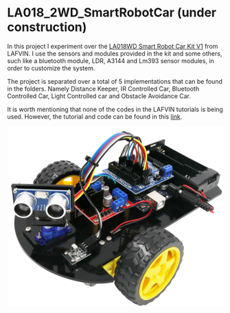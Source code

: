 # LA018_2WD_SmartRobotCar (under construction)
In this project I experiment over the [LA018WD Smart Robot Car Kit V1](https://lafvintech.com/products/lafvin-smart-robot-car-2wd-chassis-kit-with-ultrasonic-module-l298n-driver-board-remote-ir-control-for-arduino-uno-diy-kit) from LAFVIN. I use the sensors and modules provided in the kit and some others, such like a bluetooth module, LDR, A3144 and Lm393 sensor modules, in order to customize the system.

The project is separated over a total of 5 implementations that can be found in the folders. Namely Distance Keeper, IR Controlled Car, Bluetooth Controlled Car, Light Controlled car and Obstacle Avoidance Car.

It is worth mentioning that none of the codes in the LAFVIN tutorials is being used. However, the tutorial and code can be found in this [link](https://www.dropbox.com/sh/a9449isour59wxb/AAC0MyeXVrMPYCr38tk-wpcca/Code?dl=0&subfolder_nav_tracking=1).

![LA018_2WD_SmartRobotCar]( ./images/la018-car-1642486630352.png "LA018_2WD_SmartRobotCar")
